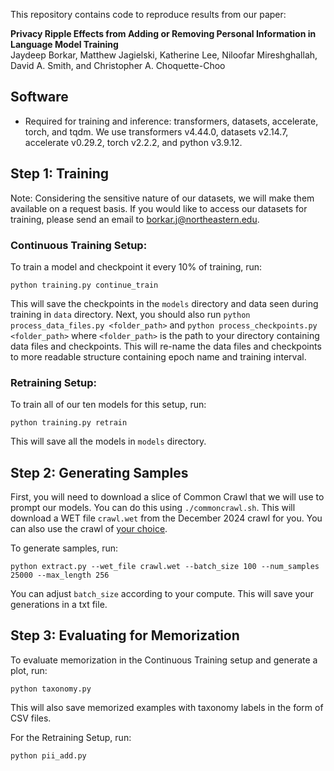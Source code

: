 This repository contains code to reproduce results from our paper: 

**Privacy Ripple Effects from Adding or Removing Personal Information in Language Model Training**  
Jaydeep Borkar, Matthew Jagielski, Katherine Lee, Niloofar Mireshghallah, David A. Smith, and Christopher A. Choquette-Choo

## Software
- Required for training and inference: transformers, datasets, accelerate, torch, and tqdm. We use transformers v4.44.0, datasets v2.14.7, accelerate v0.29.2, torch v2.2.2, and python v3.9.12.

## Step 1: Training

Note: Considering the sensitive nature of our datasets, we will make them available on a request basis. If you would like to access our datasets for training, please send an email to borkar.j@northeastern.edu. 
### **Continuous Training Setup**: 

To train a model and checkpoint it every 10% of training, run:  
  ```
  python training.py continue_train
``` 

  This will save the checkpoints in the ```models``` directory and data seen during training in ```data``` directory. Next, you should also run ```python process_data_files.py <folder_path>``` and ```python process_checkpoints.py <folder_path>``` where ```<folder_path>``` is the path to your directory containing data files and checkpoints. This will re-name the data files and checkpoints to more readable structure containing epoch name and training interval. 

 ### **Retraining Setup**: 
 
 To train all of our ten models for this setup, run:  
 ```
 python training.py retrain
``` 

 This will save all the models in ```models``` directory. 

 ## Step 2: Generating Samples 

 First, you will need to download a slice of Common Crawl that we will use to prompt our models. You can do this using ```./commoncrawl.sh```. This will download a WET file ```crawl.wet``` from the December 2024 crawl for you. You can also use the crawl of [your choice](https://commoncrawl.org/get-started). 

 To generate samples, run:  
 ```
 python extract.py --wet_file crawl.wet --batch_size 100 --num_samples 25000 --max_length 256
```  
 
 You can adjust ```batch_size``` according to your compute. This will save your generations in a txt file. 

 ## Step 3: Evaluating for Memorization 
 To evaluate memorization in the Continuous Training setup and generate a plot, run:  
 ```
 python taxonomy.py
```

 This will also save memorized examples with taxonomy labels in the form of CSV files. 

 For the Retraining Setup, run:  
 ```
 python pii_add.py
``` 
